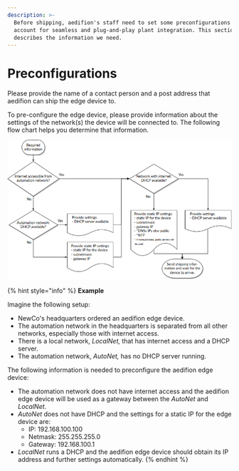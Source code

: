 ```yaml
---
description: >-
  Before shipping, aedifion's staff need to set some preconfigurations to
  account for seamless and plug-and-play plant integration. This section
  describes the information we need.
---
```


# Preconfigurations

Please provide the name of a contact person and a post address that aedifion can ship the edge device to. 

To pre-configure the edge device, please provide information about the settings of the network\(s\) the device will be connected to. The following flow chart helps you determine that information.

![Flow chart to determine required network information](../../.gitbook/assets/grafik%20%282%29.png)

{% hint style="info" %}
**Example**

Imagine the following setup:

* NewCo's headquarters ordered an aedifion edge device.
* The automation network in the headquarters is separated from all other networks, especially those with internet access.
* There is a local network, _LocalNet,_ that has internet access and a DHCP server.
* The automation network, _AutoNet,_ has no DHCP server running.

The following information is needed to preconfigure the aedifion edge device:

* The automation network does not have internet access and the aedifion edge device will be used as a gateway between the _AutoNet_ and _LocalNet_.
* _AutoNet_ does not have DHCP and the settings for a static IP for the edge device are:
  * IP: 192.168.100.100
  * Netmask: 255.255.255.0
  * Gateway: 192.168.100.1
* _LocalNet_ runs a DHCP and the aedifion edge device should obtain its IP address and further settings automatically.
{% endhint %}

